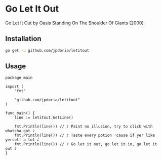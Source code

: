 # Go Let It Out

Go Let It Out by Oasis
Standing On The Shoulder Of Giants (2000)

## Installation

```bash
go get -u github.com/jpdoria/letitout
```

## Usage

```golang
package main

import (
	"fmt"

	"github.com/jpdoria/letitout"
)

func main() {
	line := letitout.GetLine()

	fmt.Println(line()) // ♪ Paint no illusion, try to click with whatcha got ♪
	fmt.Println(line()) // ♪ Taste every potion 'cause if yer like yerself a lot ♪
	fmt.Println(line()) // ♪ Go let it out, go let it in, go let it out ♪
}
```
